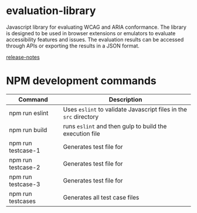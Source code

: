# evaluation-library
Javascript library for evaluating WCAG and ARIA conformance.  The library is designed to be used in browser extensions or emulators to evaluate accessibility features and issues.  The evaluation results can be accessed through APIs or exporting the results in a JSON format.

[release-notes](release-notes.md)

# NPM development commands

| Command             | Description |
| ------------------- | ----------- |
| npm run eslint      | Uses `eslint` to validate Javascript files in the `src` directory |
| npm run build       | runs `eslint` and then gulp to build the execution file  |
| npm run testcase-1  | Generates test file for    |
| npm run testcase-2  | Generates test file for    |
| npm run testcase-3  | Generates test file for    |
| npm run testcases   | Generates all test case files    |


